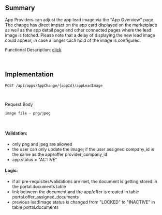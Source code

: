 ## Summary


App Providers can adjust the app lead image via the "App Overview" page.
The change has direct impact on the app card displayed on the marketplace as well as the app detail page and other connected pages where the lead image is fetched.
Please note that a delay of displaying the new lead image could appear, in case a longer cach hold of the image is configured.

Functional Description: [click](./docs/04.%20App(s)/06.%20App%20Change%20Process/02.%20Change%20App%20Lead%20Image.md)

<br>

## Implementation

```diff
POST /api/apps/AppChange/{appId}/appLeadImage
```

<br>

Request Body

    image file - png/jpeg

<br>

#### Validation:

* only png and jpeg are allowed
* the user can only update the image; if the user assigned company_id is the same as the app/offer provider_company_id
* app status = "ACTIVE"
 

#### Logic:

* if all pre-requisites/validations are met, the document is getting stored in the portal.documents table
* link between the document and the app/offer is created in table portal.offer_assigned_documents
* previous leadImage status is changed from "LOCKED" to "INACTIVE" in table portal.documents 
 
<br>
<br>
